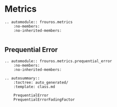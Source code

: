 # Metrics

```{eval-rst}
.. automodule:: frouros.metrics
    :no-members:
    :no-inherited-members:
```

```{currentmodule} frouros.metrics
```

## Prequential Error

```{eval-rst}
.. automodule:: frouros.metrics.prequential_error
    :no-members:
    :no-inherited-members:
```

```{eval-rst}
.. autosummary::
    :toctree: auto_generated/
    :template: class.md

    PrequentialError
    PrequentialErrorFadingFactor
```
